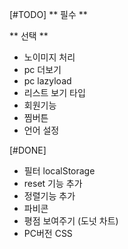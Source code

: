 [#TODO]
** 필수 **


** 선택 **
- 노이미지 처리 
- pc 더보기
- pc lazyload
- 리스트 보기 타입
- 회원기능
- 찜버튼
- 언어 설정

[#DONE]
- 필터 localStorage
- reset 기능 추가
- 정렬기능 추가
- 파비콘
- 평점 보여주기 (도넛 차트)
- PC버전 CSS


